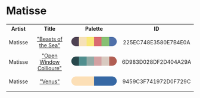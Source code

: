 
<!DOCTYPE html>
<html><body>
<h1>Matisse</h1>
<table style="width:100%">
<tr><th style="text-align: center; vertical-align: middle;">Artist</th><th style="text-align: center; vertical-align: middle;">Title</th><th style="text-align: center; vertical-align: middle;">Palette</th><th style="text-align: center; vertical-align: middle;">ID</th></tr>
<tr><td style="text-align: center; vertical-align: middle;"><p style="font-size:14px">Matisse</p></td> <td style="text-align: center; vertical-align: middle;"><a href=https://www.nga.gov/collection/art-object-page.53815.html style="font-size:14px">"Beasts of the Sea"</a></td> <td style="text-align: center; vertical-align: middle;"><img style="border-radius: 14px;" src="../media/swatches/225EC748E3580E7B4E0A.png" height="25"></td> <td style="text-align: center; vertical-align: middle;"><p style="font-size:14px">225EC748E3580E7B4E0A</p></td></tr>
<tr><td style="text-align: center; vertical-align: middle;"><p style="font-size:14px">Matisse</p></td> <td style="text-align: center; vertical-align: middle;"><a href=https://www.nga.gov/collection/art-object-page.106384.html style="font-size:14px">"Open Window Collioure"</a></td> <td style="text-align: center; vertical-align: middle;"><img style="border-radius: 14px;" src="../media/swatches/6D983D028DF2D404A29A.png" height="25"></td> <td style="text-align: center; vertical-align: middle;"><p style="font-size:14px">6D983D028DF2D404A29A</p></td></tr>
<tr><td style="text-align: center; vertical-align: middle;"><p style="font-size:14px">Matisse</p></td> <td style="text-align: center; vertical-align: middle;"><a href=https://www.nga.gov/collection/art-object-page.53816.html style="font-size:14px">"Venus"</a></td> <td style="text-align: center; vertical-align: middle;"><img style="border-radius: 14px;" src="../media/swatches/9459C3F741972D0F729C.png" height="25"></td> <td style="text-align: center; vertical-align: middle;"><p style="font-size:14px">9459C3F741972D0F729C</p></td></tr>
</table>
</body></html>
